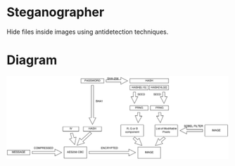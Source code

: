 # Steganographer
Hide files inside images using antidetection techniques.

# Diagram
![diagram](https://raw.githubusercontent.com/miwelc/Steganographer/master/program_diagram.png)

